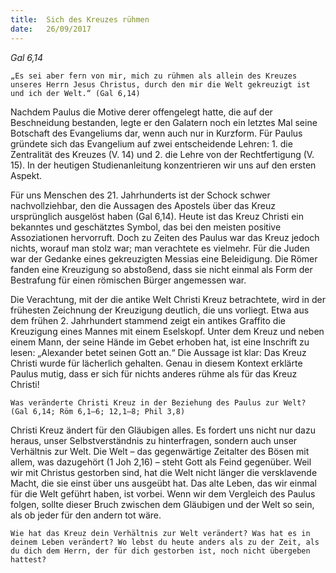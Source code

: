 ```yaml
---
title:  Sich des Kreuzes rühmen
date:   26/09/2017
---
```


_Gal 6,14_

`„Es sei aber fern von mir, mich zu rühmen als allein des Kreuzes unseres Herrn Jesus Christus, durch den mir die Welt gekreuzigt ist und ich der Welt.“ (Gal 6,14)`

Nachdem Paulus die Motive derer offengelegt hatte, die auf der Beschneidung bestanden, legte er den Galatern noch ein letztes Mal seine Botschaft des Evangeliums dar, wenn auch nur in Kurzform. Für Paulus gründete sich das Evangelium auf zwei entscheidende Lehren: 1. die Zentralität des Kreuzes (V. 14) und 2. die Lehre von der Rechtfertigung (V. 15). In der heutigen Studienanleitung konzentrieren wir uns auf den ersten Aspekt.

Für uns Menschen des 21. Jahrhunderts ist der Schock schwer nachvollziehbar, den die Aussagen des Apostels über das Kreuz ursprünglich ausgelöst haben (Gal 6,14). Heute ist das Kreuz Christi ein bekanntes und geschätztes Symbol, das bei den meisten positive Assoziationen hervorruft. Doch zu Zeiten des Paulus war das Kreuz jedoch nichts, worauf man stolz war; man verachtete es vielmehr. Für die Juden war der Gedanke eines gekreuzigten Messias eine Beleidigung. Die Römer fanden eine Kreuzigung so abstoßend, dass sie nicht einmal als Form der Bestrafung für einen römischen Bürger angemessen war.

Die Verachtung, mit der die antike Welt Christi Kreuz betrachtete, wird in der frühesten Zeichnung der Kreuzigung deutlich, die uns vorliegt. Etwa aus dem frühen 2. Jahrhundert stammend zeigt ein antikes Graffito die Kreuzigung eines Mannes mit einem Eselskopf. Unter dem Kreuz und neben einem Mann, der seine Hände im Gebet erhoben hat, ist eine Inschrift zu lesen: „Alexander betet seinen Gott an.“ Die Aussage ist klar: Das Kreuz Christi wurde für lächerlich gehalten. Genau in diesem Kontext erklärte Paulus mutig, dass er sich für nichts anderes rühme als für das Kreuz Christi!

`Was veränderte Christi Kreuz in der Beziehung des Paulus zur Welt? (Gal 6,14; Röm 6,1–6; 12,1–8; Phil 3,8)`

Christi Kreuz ändert für den Gläubigen alles. Es fordert uns nicht nur dazu heraus, unser Selbstverständnis zu hinterfragen, sondern auch unser Verhältnis zur Welt. Die Welt – das gegenwärtige Zeitalter des Bösen mit allem, was dazugehört (1 Joh 2,16) – steht Gott als Feind gegenüber. Weil wir mit Christus gestorben sind, hat die Welt nicht länger die versklavende Macht, die sie einst über uns ausgeübt hat. Das alte Leben, das wir einmal für die Welt geführt haben, ist vorbei. Wenn wir dem Vergleich des Paulus folgen, sollte dieser Bruch zwischen dem Gläubigen und der Welt so sein, als ob jeder für den andern tot wäre.

`Wie hat das Kreuz dein Verhältnis zur Welt verändert? Was hat es in deinem Leben verändert? Wo lebst du heute anders als zu der Zeit, als du dich dem Herrn, der für dich gestorben ist, noch nicht übergeben hattest?`